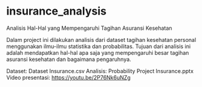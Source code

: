 # insurance_analysis
Analisis Hal-Hal yang Mempengaruhi Tagihan Asuransi Kesehatan

Dalam project ini dilakukan analisis dari dataset tagihan kesehatan personal menggunakan ilmu-ilmu statistika dan probabilitas. Tujuan dari analisis ini adalah mendapatkan hal-hal apa saja yang mempengaruhi besar tagihan asuransi kesehatan dan bagaimana pengaruhnya.

Dataset: Dataset Insurance.csv
Analisis: Probability Project Insurance.pptx
Video presentasi: https://youtu.be/2P76Nk6uNZg
